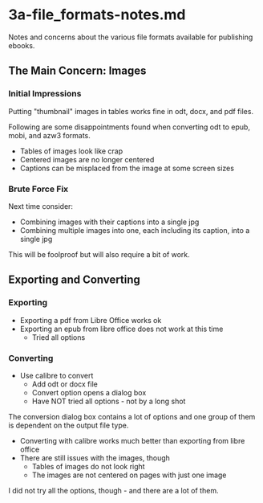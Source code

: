 
# 3a-file_formats-notes.md

Notes and concerns about the various file formats available for publishing ebooks.

## The Main Concern: Images

### Initial Impressions

Putting "thumbnail" images in tables works fine in odt, docx, and pdf files.

Following are some disappointments found when converting odt to epub, mobi, and azw3 formats.

- Tables of images look like crap
- Centered images are no longer centered
- Captions can be misplaced from the image at some screen sizes

### Brute Force Fix

Next time consider:

- Combining images with their captions into a single jpg
- Combining multiple images into one, each including its caption, into a single jpg

This will be foolproof but will also require a bit of work.

## Exporting and Converting

### Exporting

- Exporting a pdf from Libre Office works ok
- Exporting an epub from libre office does not work at this time
  - Tried all options

### Converting

- Use calibre to convert
  - Add odt or docx file
  - Convert option opens a dialog box
  - Have NOT tried all options - not by a long shot

The conversion dialog box contains a lot of options and one group of them is dependent on the output file type.

- Converting with calibre works much better than exporting from libre office
- There are still issues with the images, though
  - Tables of images do not look right
  - The images are not centered on pages with just one image

I did not try all the options, though - and there are a lot of them.


